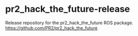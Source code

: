 pr2_hack_the_future-release
===========================

Release repository for the pr2_hack_the_future ROS package. https://github.com/PR2/pr2_hack_the_future

